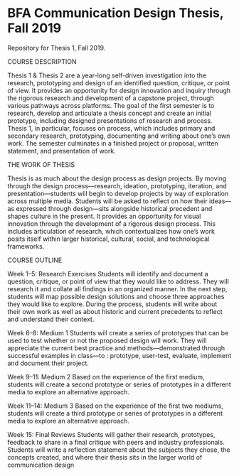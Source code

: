 # BFA Communication Design Thesis, Fall 2019
Repository for Thesis 1, Fall 2019.

COURSE DESCRIPTION

Thesis 1 & Thesis 2 are a year-long self-driven investigation into the research, prototyping and design of an identified question, critique, or point of view. It provides an opportunity for design innovation and inquiry through the rigorous research and development of a capstone project, through various pathways across platforms. The goal of the first semester is to research, develop and articulate a thesis concept and create an initial prototype, including designed presentations of research and process. Thesis 1, in particular, focuses on process, which includes primary and secondary research, prototyping, documenting and writing about one’s own work. The semester culminates in a finished project or proposal, written statement, and presentation of work.


THE WORK OF THESIS

Thesis is as much about the design process as design projects. By moving through the design process—research, ideation, prototyping, iteration, and presentation—students will begin to develop projects by way of exploration across multiple media. Students will be asked to reflect on how their ideas—as expressed through design—sits alongside historical precedent and shapes culture in the present. It provides an opportunity for visual innovation through the development of a rigorous design process. This includes articulation of research, which contextualizes how one’s work posits itself within larger historical, cultural, social, and technological frameworks.

COURSE OUTLINE

Week 1–5: Research Exercises
Students will identify and document a question, critique, or point of view that they would like to address. They will research it and collate all findings in an organized manner. In the next step, students will map possible design solutions and choose three approaches they would like to explore. During the process, students will write about their own work as well as about historic and current precedents to reflect and understand their context.

Week 6–8: Medium 1
Students will create a series of prototypes that can be used to test whether or not the proposed design will work. They will appreciate the current best practice and methods—demonstrated through successful examples in class—to : prototype, user-test, evaluate, implement and document their project. 

Week 9–11: Medium 2
Based on the experience of the first medium, students will create a second prototype or series of prototypes in a different media to explore an alternative approach.

Week 11–14: Medium 3
Based on the experience of the first two mediums, students will create a third prototype or series of prototypes in a different media to explore an alternative approach.

Week 15: Final Reviews
Students will gather their research, prototypes, feedback to share in a final critique with peers and industry professionals. Students will write a reflection statement about the subjects they chose, the concepts created, and where their thesis sits in the larger world of communication design
